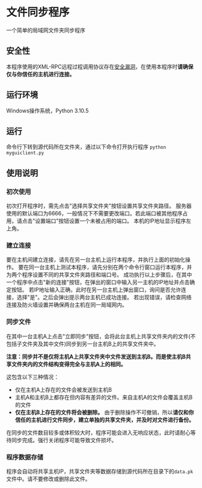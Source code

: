 # 文件同步程序
一个简单的局域网文件夹同步程序
## 安全性
本程序使用的XML-RPC远程过程调用协议存在[安全漏洞](https://docs.python.org/zh-cn/3.10/library/xml.html#xml-vulnerabilities)，在使用本程序时**请确保仅与你信任的主机进行连接。**
## 运行环境
Windows操作系统，Python 3.10.5
## 运行
命令行下转到源代码所在文件夹，通过以下命令打开执行程序
`python myguiclient.py`
## 使用说明
### 初次使用
初次打开程序时，需先点击"选择共享文件夹"按钮设置共享文件夹路径。
服务器使用的默认端口为6666，一般情况下不需要更改端口。若此端口被其他程序占用，请点击"设置端口"按钮设置一个未被占用的端口。
本机的IP地址显示程序左上角。
### 建立连接
要在主机间建立连接，请先在另一台主机上运行本程序，并执行上面的初始化操作。
要在同一台主机上测试本程序，请先分别在两个命令行窗口运行本程序，并为两个程序设置不同的共享文件夹路径和端口号。
成功执行以上步骤后，在其中一个程序中点击"新的连接"按钮，在弹出的窗口中输入另一主机的IP地址并点击确定按钮。
若IP地址输入正确，此时在另一台主机上弹出窗口，询问是否允许连接，选择"是"。之后会弹出提示两台主机已成功连接。
若出现错误，请检查网络连接及防火墙设置并确保两台主机在同一局域网内。
### 同步文件
在其中一台主机A上点击"立即同步"按钮，会将此台主机上共享文件夹内的文件(不包括子文件夹及其中文件)同步到另一台主机B上的共享文件夹中。

**注意：同步并不是仅将主机A上共享文件夹中文件发送到主机B。而是使主机B共享文件夹内的文件结构变得完全与主机A上的相同。**

这包含以下三种情况：
* 仅在主机A上存在的文件会被发送到主机B
* 主机A和主机B上都存在但内容有差异的文件。来自主机A的文件会覆盖主机B的文件
* **仅在主机B上存在的文件将会被删除。**
由于删除操作不可撤销，所以**请仅和你信任的主机进行文件同步，建立单独的共享文件夹，并及时对文件进行备份。**

在同步的文件数目较多或体积较大时，程序可能会进入无响应状态，此时请耐心等待同步完成。强行关闭程序可能导致文件损坏。
### 程序数据存储
程序会自动将共享主机IP，共享文件夹等数据存储到源代码所在目录下的`data.pk`文件中。请不要修改或删除此文件。

